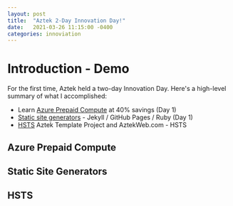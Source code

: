 ```yaml
---
layout: post
title:  "Aztek 2-Day Innovation Day!"
date:   2021-03-26 11:15:00 -0400
categories: innoviation
---
```

# Introduction - Demo
For the first time, Aztek held a two-day Innovation Day. Here's a high-level summary of what I accomplished:
- <i class="icon-book"></i><i class="icon-check"></i> Learn [Azure Prepaid Compute](#azure-prepaid-compute) at 40% savings (Day 1)
- <i class="icon-hand-right"></i><i class="icon-check"></i> [Static site generators](#static-site-generators) - Jekyll / GitHub Pages / Ruby (Day 1)
- <i class="icon-hand-right"></i><i class="icon-check"></i> [HSTS](#hsts) Aztek Template Project and AztekWeb.com - HSTS

## Azure Prepaid Compute

## Static Site Generators

## HSTS


